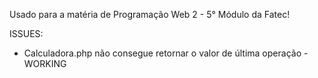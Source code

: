 Usado para a matéria de Programação Web 2 - 5° Módulo da Fatec!

ISSUES:
- Calculadora.php não consegue retornar o valor de última operação - WORKING
